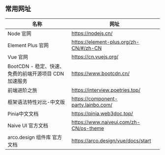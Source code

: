 ## 常用网址

| 名称                                 | 网址                                     |
|------------------------------------|----------------------------------------|
| Node 官网                            | https://nodejs.cn/                     |
| Element Plus 官网                    | https://element-plus.org/zh-CN/#/zh-CN |
| Vue 官网                             | https://cn.vuejs.org/                  |
| BootCDN - 稳定、快速、免费的前端开源项目 CDN 加速服务 | https://www.bootcdn.cn/                |
| 前端进阶之旅                             | https://interview.poetries.top/        |
| 框架语法特性对比-中文版                       | https://component-party.lainbo.com/    |
| Pinia中文文档                          | https://pinia.web3doc.top/             |
| Naive UI 官方文档                      | https://www.naiveui.com/zh-CN/os-theme |                              | https://www.naiveui.com/zh-CN/os-theme             |
| arco.design 组件库 官方文档               | https://arco.design/vue/docs/start     |                              | https://www.naiveui.com/zh-CN/os-theme             |
